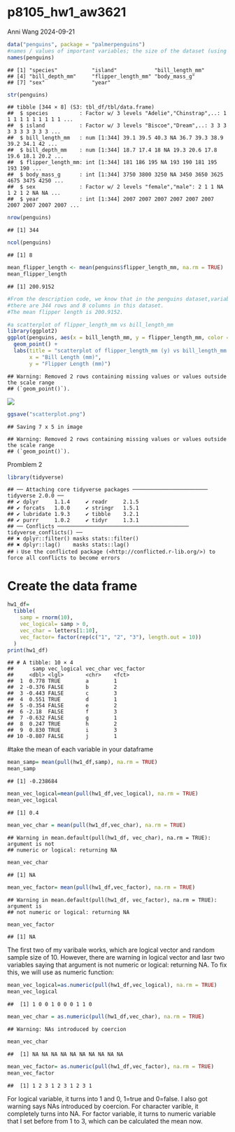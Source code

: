 p8105_hw1_aw3621
================
Anni Wang
2024-09-21

``` r
data("penguins", package = "palmerpenguins")
#names / values of important variables; the size of the dataset (using nrow and ncol); the mean flipper length
names(penguins)
```

    ## [1] "species"           "island"            "bill_length_mm"   
    ## [4] "bill_depth_mm"     "flipper_length_mm" "body_mass_g"      
    ## [7] "sex"               "year"

``` r
str(penguins)
```

    ## tibble [344 × 8] (S3: tbl_df/tbl/data.frame)
    ##  $ species          : Factor w/ 3 levels "Adelie","Chinstrap",..: 1 1 1 1 1 1 1 1 1 1 ...
    ##  $ island           : Factor w/ 3 levels "Biscoe","Dream",..: 3 3 3 3 3 3 3 3 3 3 ...
    ##  $ bill_length_mm   : num [1:344] 39.1 39.5 40.3 NA 36.7 39.3 38.9 39.2 34.1 42 ...
    ##  $ bill_depth_mm    : num [1:344] 18.7 17.4 18 NA 19.3 20.6 17.8 19.6 18.1 20.2 ...
    ##  $ flipper_length_mm: int [1:344] 181 186 195 NA 193 190 181 195 193 190 ...
    ##  $ body_mass_g      : int [1:344] 3750 3800 3250 NA 3450 3650 3625 4675 3475 4250 ...
    ##  $ sex              : Factor w/ 2 levels "female","male": 2 1 1 NA 1 2 1 2 NA NA ...
    ##  $ year             : int [1:344] 2007 2007 2007 2007 2007 2007 2007 2007 2007 2007 ...

``` r
nrow(penguins)
```

    ## [1] 344

``` r
ncol(penguins)
```

    ## [1] 8

``` r
mean_flipper_length <- mean(penguins$flipper_length_mm, na.rm = TRUE)
mean_flipper_length
```

    ## [1] 200.9152

``` r
#From the description code, we know that in the penguins dataset,variable names include: `species`, `island`, `bill_length_mm`,`bill_depth_mm`,  `flipper_length_mm`, `body_mass_g`, `sex`, `year`.
#there are 344 rows and 8 columns in this dataset.
#The mean flipper length is 200.9152.

#a scatterplot of flipper_length_mm vs bill_length_mm
library(ggplot2)
ggplot(penguins, aes(x = bill_length_mm, y = flipper_length_mm, color = species)) +
  geom_point() +
  labs(title = "scatterplot of flipper_length_mm (y) vs bill_length_mm (x)",
       x = "Bill Length (mm)",
       y = "Flipper Length (mm)")
```

    ## Warning: Removed 2 rows containing missing values or values outside the scale range
    ## (`geom_point()`).

![](p8105_hw1_aw3621_files/figure-gfm/unnamed-chunk-1-1.png)<!-- -->

``` r
ggsave("scatterplot.png")
```

    ## Saving 7 x 5 in image

    ## Warning: Removed 2 rows containing missing values or values outside the scale range
    ## (`geom_point()`).

Promblem 2

``` r
library(tidyverse)
```

    ## ── Attaching core tidyverse packages ──────────────────────── tidyverse 2.0.0 ──
    ## ✔ dplyr     1.1.4     ✔ readr     2.1.5
    ## ✔ forcats   1.0.0     ✔ stringr   1.5.1
    ## ✔ lubridate 1.9.3     ✔ tibble    3.2.1
    ## ✔ purrr     1.0.2     ✔ tidyr     1.3.1
    ## ── Conflicts ────────────────────────────────────────── tidyverse_conflicts() ──
    ## ✖ dplyr::filter() masks stats::filter()
    ## ✖ dplyr::lag()    masks stats::lag()
    ## ℹ Use the conflicted package (<http://conflicted.r-lib.org/>) to force all conflicts to become errors

# Create the data frame

``` r
hw1_df=
  tibble(
    samp = rnorm(10), 
    vec_logical= samp > 0, 
    vec_char = letters[1:10],  
    vec_factor= factor(rep(c("1", "2", "3"), length.out = 10))
  )
print(hw1_df)
```

    ## # A tibble: 10 × 4
    ##      samp vec_logical vec_char vec_factor
    ##     <dbl> <lgl>       <chr>    <fct>     
    ##  1  0.778 TRUE        a        1         
    ##  2 -0.376 FALSE       b        2         
    ##  3 -0.443 FALSE       c        3         
    ##  4  0.551 TRUE        d        1         
    ##  5 -0.354 FALSE       e        2         
    ##  6 -2.18  FALSE       f        3         
    ##  7 -0.632 FALSE       g        1         
    ##  8  0.247 TRUE        h        2         
    ##  9  0.830 TRUE        i        3         
    ## 10 -0.807 FALSE       j        1

\#take the mean of each variable in your dataframe

``` r
mean_samp= mean(pull(hw1_df,samp), na.rm = TRUE)
mean_samp
```

    ## [1] -0.238684

``` r
mean_vec_logical=mean(pull(hw1_df,vec_logical), na.rm = TRUE)  
mean_vec_logical
```

    ## [1] 0.4

``` r
mean_vec_char = mean(pull(hw1_df,vec_char), na.rm = TRUE)  
```

    ## Warning in mean.default(pull(hw1_df, vec_char), na.rm = TRUE): argument is not
    ## numeric or logical: returning NA

``` r
mean_vec_char       
```

    ## [1] NA

``` r
mean_vec_factor= mean(pull(hw1_df,vec_factor), na.rm = TRUE)  
```

    ## Warning in mean.default(pull(hw1_df, vec_factor), na.rm = TRUE): argument is
    ## not numeric or logical: returning NA

``` r
mean_vec_factor
```

    ## [1] NA

The first two of my varibale works, which are logical vector and random
sample size of 10. However, there are warning in logical vector and lasr
two variables saying that argument is not numeric or logical: returning
NA. To fix this, we will use as numeric function:

``` r
mean_vec_logical=as.numeric(pull(hw1_df,vec_logical), na.rm = TRUE)  
mean_vec_logical
```

    ##  [1] 1 0 0 1 0 0 0 1 1 0

``` r
mean_vec_char = as.numeric(pull(hw1_df,vec_char), na.rm = TRUE)  
```

    ## Warning: NAs introduced by coercion

``` r
mean_vec_char       
```

    ##  [1] NA NA NA NA NA NA NA NA NA NA

``` r
mean_vec_factor= as.numeric(pull(hw1_df,vec_factor), na.rm = TRUE)  
mean_vec_factor
```

    ##  [1] 1 2 3 1 2 3 1 2 3 1

For logical variable, it turns into 1 and 0, 1=true and 0=false. I also
got warning says NAs introduced by coercion. For character varible, it
completely turns into NA. For factor variable, it turns to numeric
variable that I set before from 1 to 3, which can be calculated the mean
now.
